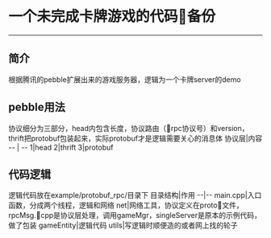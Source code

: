 # 一个未完成卡牌游戏的代码备份

----------
## 简介

根据腾讯的pebble扩展出来的游戏服务器，逻辑为一个卡牌server的demo

## pebble用法

协议细分为三部分，head内包含长度，协议路由（rpc协议号）和version，thrift把protobuf包装起来，实际protobuf才是逻辑需要关心的消息体
协议层|内容
-- | --
1|head
2|thrift
3|protobuf

## 代码逻辑

逻辑代码放在example/protobuf_rpc/目录下
目录结构|作用
--|--
main.cpp|入口函数，分成两个线程，逻辑和网络
net|网络工具，协议定义在proto文件，rpcMsg.cpp是协议层处理，调用gameMgr，singleServer是原本的示例代码，做了包装
gameEntity|逻辑代码
utils|写逻辑时顺便造的或者网上找的轮子